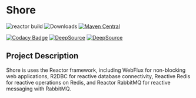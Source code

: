 # Shore
![reactor build](https://github.com/youtaqiu/shore/actions/workflows/build.yml/badge.svg?branch=main)
 <img src="https://img.shields.io/badge/Spring%20Boot-3.3-blue.svg" alt="Downloads">
[![Maven Central](https://img.shields.io/maven-central/v/sh.rime.reactor/shore-bom?label=Maven%20Central)](https://search.maven.org/search?q=g:sh.rime.reactor%20AND%20a:shore-bom)

[![Codacy Badge](https://app.codacy.com/project/badge/Grade/ca2e9c04be8a43c0b968c2c8a31e0908)](https://app.codacy.com/gh/youtaqiu/shore/dashboard?utm_source=gh&utm_medium=referral&utm_content=&utm_campaign=Badge_grade)
[![DeepSource](https://app.deepsource.com/gh/youtaqiu/shore.svg/?label=active+issues&show_trend=true&token=RZ9ojxQ7duPZii8mR23jbuUT)](https://app.deepsource.com/gh/youtaqiu/shore/)
[![DeepSource](https://app.deepsource.com/gh/youtaqiu/shore.svg/?label=resolved+issues&show_trend=true&token=RZ9ojxQ7duPZii8mR23jbuUT)](https://app.deepsource.com/gh/youtaqiu/shore/)



## Project Description

Shore is uses the Reactor framework, including WebFlux for non-blocking web applications, R2DBC for reactive database connectivity, Reactive Redis for reactive operations on Redis, and Reactor RabbitMQ for reactive messaging with RabbitMQ.

